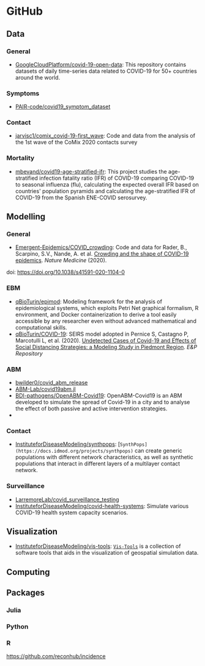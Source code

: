 # GitHub

## Data

### General 
* [GoogleCloudPlatform/covid-19-open-data](https://github.com/GoogleCloudPlatform/covid-19-open-data): 
This repository contains datasets of daily time-series data related to COVID-19 for 50+ countries around the world. 

### Symptoms
* [PAIR-code/covid19_symptom_dataset](https://github.com/PAIR-code/covid19_symptom_dataset)

### Contact 

* [jarvisc1/comix_covid-19-first_wave](https://github.com/jarvisc1/comix_covid-19-first_wave): Code and data from the analysis of the 1st wave of the CoMix 2020 contacts survey

### Mortality 
* [mbevand/covid19-age-stratified-ifr](https://github.com/mbevand/covid19-age-stratified-ifr): This project studies the age-stratified infection fatality ratio (IFR) of COVID-19 comparing COVID-19 to seasonal influenza (flu), calculating the expected overall IFR based on countries' population pyramids and calculating the age-stratified IFR of COVID-19 from the Spanish ENE-COVID serosurvey. 

## Modelling 

### General 
* [Emergent-Epidemics/COVID_crowding](https://github.com/Emergent-Epidemics/COVID_crowding): Code and data for Rader, B., Scarpino, S.V., Nande, A. et al. [Crowding and the shape of COVID-19 epidemics](https://doi.org/10.1038/s41591-020-1104-0). *Nature Medicine* (2020). 

doi: https://doi.org/10.1038/s41591-020-1104-0

### EBM 
* [qBioTurin/epimod](https://github.com/qBioTurin/epimod): Modeling framework for the analysis of epidemiological systems, which exploits Petri Net graphical formalism, R environment, and Docker containerization to derive a tool easily accessible by any researcher even without advanced mathematical and computational skills.
* [qBioTurin/COVID-19](https://github.com/qBioTurin/COVID-19):  SEIRS model adopted in Pernice S, Castagno P, Marcotulli L, et al. (2020). [Undetected Cases of Covid-19 and Effects of Social Distancing Strategies: a Modeling Study in Piedmont Region](https://repo.epiprev.it/929). *E&P Repository*

### ABM 
* [bwilder0/covid_abm_release](https://github.com/bwilder0/covid_abm_release)
* [ABM-Lab/covid19abm.jl](https://github.com/ABM-Lab/covid19abm.jl)
* [BDI-pathogens/OpenABM-Covid19](https://github.com/BDI-pathogens/OpenABM-Covid19): OpenABM-Covid19 is an ABM developed to simulate the spread of Covid-19 in a city and to analyse the effect of both passive and active intervention strategies. 
* [](https://github.com/institutefordiseasemodeling/covasim)
### Contact 
* [InstituteforDiseaseModeling/synthpops](https://github.com/InstituteforDiseaseModeling/synthpops): [`SynthPops](https://docs.idmod.org/projects/synthpops)` can create generic populations with different network characteristics, as well as synthetic populations that interact in different layers of a multilayer contact network.

### Surveillance
* [LarremoreLab/covid_surveillance_testing](https://github.com/LarremoreLab/covid_surveillance_testing/blob/master/SEIR_viral_load.py)
* [InstituteforDiseaseModeling/covid-health-systems](https://github.com/InstituteforDiseaseModeling/covid-health-systems): Simulate various COVID-19 health system capacity scenarios.

## Visualization 

* [InstituteforDiseaseModeling/vis-tools](https://github.com/InstituteforDiseaseModeling/vis-tools): [`Vis-Tools`](https://idmod.org/docs/vis-tools/) is a collection of software tools that aids in the visualization of geospatial simulation data.

## Computing

## Packages 

### Julia

### Python 

### R 
https://github.com/reconhub/incidence
